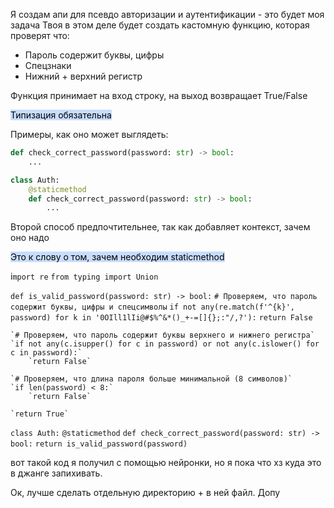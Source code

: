 
Я создам апи для псевдо авторизации и аутентификации - это будет моя задача 
Твоя в этом деле будет создать кастомную функцию, которая проверят что: 
- Пароль содержит буквы, цифры
- Спецзнаки
- Нижний + верхний регистр

Функция принимает на вход строку, на выход возвращает True/False 

<mark style="background: #ADCCFFA6;">Типизация обязательна</mark>


Примеры, как оно может выглядеть: 

```python
def check_correct_password(password: str) -> bool:
	...
```

```python
class Auth:
	@staticmethod
	def check_correct_password(password: str) -> bool:
		...
```

Второй способ предпочтительнее, так как добавляет контекст, зачем оно надо

<mark style="background: #ADCCFFA6;">Это к слову о том, зачем необходим staticmethod</mark>

i`mport re`
`from typing import Union`

`def is_valid_password(password: str) -> bool:`
    `# Проверяем, что пароль содержит буквы, цифры и спецсимволы`
    `if not any(re.match(f'^{k}', password) for k in '0OIll1lIi@#$%^&*()_+-=[]{};:"/,?'):`
        `return False`

    `# Проверяем, что пароль содержит буквы верхнего и нижнего регистра`
    `if not any(c.isupper() for c in password) or not any(c.islower() for c in password):`
        `return False`

    `# Проверяем, что длина пароля больше минимальной (8 символов)`
    `if len(password) < 8:`
        `return False`

    `return True`

`class Auth:`
    `@staticmethod`
    `def check_correct_password(password: str) -> bool:`
        `return is_valid_password(password)`


вот такой код я получил с помощью нейронки, но я пока что хз куда это в джанге запихивать.

Ок, лучше сделать отдельную директорию + в ней файл. Допу